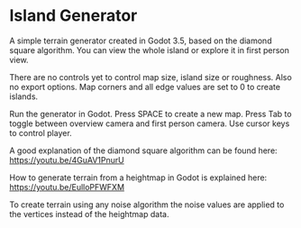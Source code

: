 # Island Generator
A simple terrain generator created in Godot 3.5, based on the diamond square algorithm. You can view the whole island or explore it in first person view.

There are no controls yet to control map size, island size or roughness. Also no export options. Map corners and all edge values are set to 0 to create islands.

Run the generator in Godot.
Press SPACE to create a new map.
Press Tab to toggle between overview camera and first person camera.
Use cursor keys to control player.

A good explanation of the diamond square algorithm can be found here: https://youtu.be/4GuAV1PnurU

How to generate terrain from a heightmap in Godot is explained here: https://youtu.be/EulloPFWFXM

To create terrain using any noise algorithm the noise values are applied to the vertices instead of the heightmap data.
